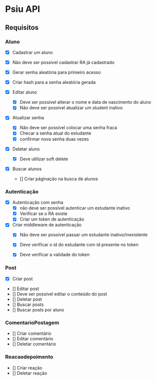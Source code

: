 # Psiu API

## Requisitos

### Aluno
- [X] Cadastrar um aluno
 - [X] Não deve ser possível cadastrar RA já cadastrado
 - [X] Gerar senha aleatória para primeiro acesso
  - [X] Criar hash para a senha aleatória gerada

- [X] Editar aluno
  - [X] Deve ser possível alterar o nome e data de nascimento do aluno
  - [X] Não deve ser possível atualizar um student inativo

- [X] Atualizar senha
  - [X] Não deve ser possível colocar uma senha fraca
  - [X] Checar a senha atual do estudante
  - [X] confirmar nova senha duas vezes 

- [X] Deletar aluno
  - [X] Deve utilizar soft delete
 
- [X] Buscar alunos
  - [] Criar páginação na busca de alunos

### Autenticação

- [X] Autenticação com senha
  - [X] não deve ser possível autenticar um estudante inativo
  - [X] Verificar se o RA existe
  - [X] Criar um token de autenticação
- [X] Criar middleware de autenticação
  - [X] Não deve ser possível passar um estudante inativo/inexistente
  - [X] Deve verificar o id do estudante com id presente no token
  - [X] Deve verificar a validade do token
 

### Post

- [X] Criar post
- [] Editar post
 - [] Deve ser possível editar o conteúdo do post
- [] Deletar post
- [] Buscar posts
- [] Buscar posts por aluno

### ComentarioPostagem

- [] Criar comentário
- [] Editar comentário
- [] Deletar comentário

### Reacaodepoimento

- [] Criar reação
- [] Deletar reação
